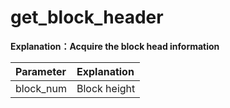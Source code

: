 # get_block_header

**Explanation：Acquire the block head information**

| Parameter | Explanation |
| :--- | :--- |
| block_num | Block height |
